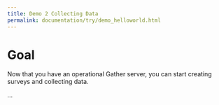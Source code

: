 ```yaml
---
title: Demo 2 Collecting Data
permalink: documentation/try/demo_helloworld.html
---
```


# Goal

Now that you have an operational Gather server, you can start creating surveys and collecting data.

...
